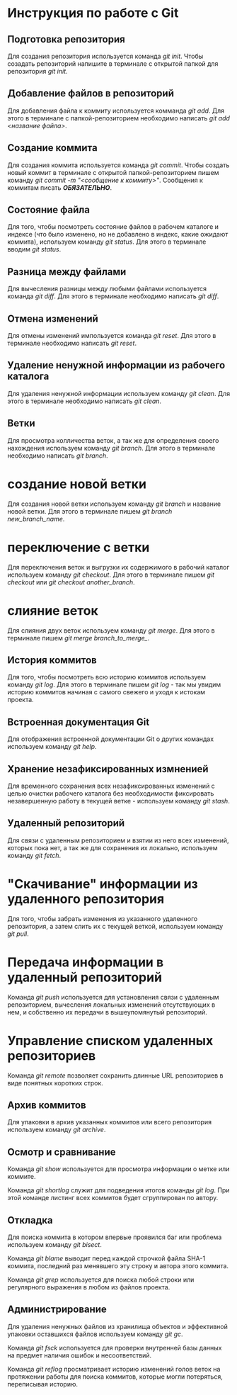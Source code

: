 # Инструкция по работе с Git

## Подготовка репозитория
Для создания репозитория используется команда *git init*. Чтобы созадать репозиторий напишите в терминале с открытой папкой для репозитория *git init*.

## Добавление файлов в репозиторий

Для добавления файла к коммиту используется комманда *git add*. Для этого в терминале с папкой-репозиторием необходимо написать *git add <название файла>*.

## Создание коммита

Для создания коммита используется команда *git commit*. Чтобы создать новый коммит в терминале с открытой папкой-репозиторием пишем команду *git commit -m "<сообщение к коммиту>"*. Сообщения к коммитам писать ***ОБЯЗАТЕЛЬНО***.

## Состояние файла

Для того, чтобы посмотреть состояние файлов в рабочем каталоге и индексе (что было изменено, но не добавлено в индекс, какие ожидают коммита), используем команду *git status*. Для этого в терминале вводим *git status*.

## Разница между файлами

Для вычесления разницы между любыми файлами используется команда *git diff*. Для этого в терминале необходимо написать *git diff*.

## Отмена изменений

Для отмены изменений импользуется команда *git reset*. Для этого в терминале необходимо написать *git reset*.  

## Удаление ненужной информации из рабочего каталога

Для удаления ненужной информации используем команду *git clean*. Для этого в терминале необходимо написать *git clean*.

## Ветки

Для просмотра колличества веток, а так же для определения своего нахождения используем команду *git branch*. Для этого в терминале необходимо написать *git branch*.

# создание новой ветки

Для создания новой ветки используем команду *git branch*  и название новой ветки. Для этого в терминале пишем *git branch new_branch_name*.

# переключение с ветки

Для переключения веток и выгрузки их содержимого в рабочий каталог используем команду *git checkout*. Для этого в терминале пишем *git checkout* или *git checkout another_branch*. 

# слияние веток

Для слияния двух веток используем команду *git merge*. Для этого в терминале пишем *git merge branch_to_merge_*. 

## История коммитов

Для того, чтобы посмотреть всю историю коммитов используем команду *git log*. Для этого в терминале пишем *git log* - так мы увидим историю коммитов начиная с самого свежего и уходя к истокам проекта.

## Встроенная документация Git

Для отображения встроенной документации Git о других командах используем команду *git help*. 

## Хранение незафиксированных измненией

Для временного сохранения всех незафиксированных изменений с целью очистки рабочего каталога без необходимости фиксировать незавершенную работу в текущей ветке - используем команду *git stash*.

## Удаленный репозиторий 

Для связи с удаленным репозиторием и взятии из него всех изменений, которых пока нет, а так же для сохранения их локально, используем команду *git fetch*.

# "Cкачивание" информации из удаленного репозитория

Для того, чтобы забрать изменения из указанного удаленного репозитория, а затем слить их с текущей веткой, используем команду *git pull*.

# Передача информации в удаленный репозиторий 

Команда *git push* используется для установления связи с удаленным репозиторием, вычесления локальных изменений отсутствующих в нем, и собственно их передачи в вышеупомянутый репозиторий.

# Управление списком удаленных репозиториев

Команда *git remote* позволяет сохранить длинные URL репозиториев в виде понятных коротких строк.

## Архив коммитов

Для упаковки в архив указанных коммитов или всего репозитория используем команду *git archive*.

## Осмотр и сравнивание 

Команда *git show* используется для просмотра информации о метке или коммите.

Команда *git shortlog* служит для подведения итогов команды *git log*. При этой команде листинг всех коммитов будет сгруппирован по автору.

## Откладка

Для поиска коммита в котором впервые проявился баг или проблема используем команду *git bisect*.

Команда *git blame* выводит перед каждой строчкой файла SHA-1 коммита, последний раз менявшего эту строку и автора этого коммита. 

Команда *git grep* используется для поиска любой строки или регулярного выражения в любом из файлов проекта.

## Администрирование

Для удаления ненужных файлов из хранилища объектов и эффективной упаковки оставшихся файлов используем команду *git gc*.

Команда *git fsck* используется для проверки внутренней базы данных на предмет наличия ошибок и несоответствий.

Команда *git reflog* просматривает историю изменений голов веток на протяжении работы для поиска коммитов, которые могли потеряться, переписывая историю.


















